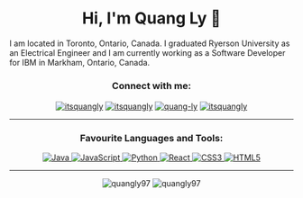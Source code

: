<h1 align="center">Hi, I'm Quang Ly 👋</h1>

<p>I am located in Toronto, Ontario, Canada. I graduated Ryerson University as an Electrical Engineer and I am currently working as a Software Developer for IBM in Markham, Ontario, Canada. </p>

<h3 align="center">Connect with me:</h3>
<p align="center">
<a href="https://github.com/quangly97" target="blank"><img align="center" src="https://img.shields.io/badge/GitHub-100000?style=for-the-badge&logo=github&logoColor=white" alt="itsquangly"/></a>
<a href="https://twitter.com/itsquangly" target="blank"><img align="center" src="https://img.shields.io/badge/Twitter-1DA1F2?style=for-the-badge&logo=twitter&logoColor=white" alt="itsquangly"/></a>
<a href="https://linkedin.com/in/quang-ly" target="blank"><img align="center" src="https://img.shields.io/badge/LinkedIn-0077B5?style=for-the-badge&logo=linkedin&logoColor=white" alt="quang-ly"/></a>
<a href="https://instagram.com/itsquangly" target="blank"><img align="center" src="https://img.shields.io/badge/Instagram-E4405F?style=for-the-badge&logo=instagram&logoColor=white" alt="itsquangly"/></a>
</p>

---

<h3 align="center">Favourite Languages and Tools:</h3>
<p align="center"> 
<a href="https://www.java.com" target="_blank"> <img alt="Java" src="https://img.shields.io/badge/java-%23ED8B00.svg?&style=for-the-badge&logo=java&logoColor=white"/> </a> 
<a href="https://developer.mozilla.org/en-US/docs/Web/JavaScript" target="_blank"> <img alt="JavaScript" src="https://img.shields.io/badge/javascript%20-%23323330.svg?&style=for-the-badge&logo=javascript&logoColor=%23F7DF1E"/> </a> 
<a href="https://www.python.org" target="_blank"> <img alt="Python" src="https://img.shields.io/badge/python%20-%2314354C.svg?&style=for-the-badge&logo=python&logoColor=white"/> </a> 
<a href="https://reactjs.org/" target="_blank"> <img alt="React" src="https://img.shields.io/badge/react%20-%2320232a.svg?&style=for-the-badge&logo=react&logoColor=%2361DAFB"/> </a> 
<a href="https://www.w3schools.com/css/" target="_blank"> <img alt="CSS3" src="https://img.shields.io/badge/css3%20-%231572B6.svg?&style=for-the-badge&logo=css3&logoColor=white"/> </a> 
<a href="https://www.w3.org/html/" target="_blank"> <img alt="HTML5" src="https://img.shields.io/badge/html5%20-%23E34F26.svg?&style=for-the-badge&logo=html5&logoColor=white"/> </a> 
</p>

---

<div align="center"">
<span><img src="https://github-readme-stats.vercel.app/api/top-langs?username=quangly97&show_icons=true&locale=en&layout=compact" alt="quangly97" /></span>
<span><img src="https://github-readme-stats.vercel.app/api?username=quangly97" alt="quangly97"/></span>
</div>